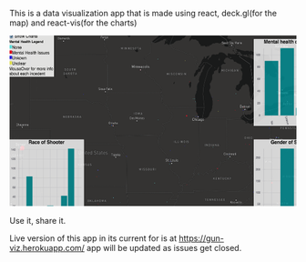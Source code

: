 This is a data visualization app that is made using react, deck.gl(for the map) and react-vis(for the charts)

<img width='525' height='300' src='https://raw.githubusercontent.com/nharrisanalyst/gunvis/master/gun-viz-screenshot.png'/>

Use it, share it.

Live version of this app in its current for is at https://gun-viz.herokuapp.com/  app will be updated as issues get closed.
